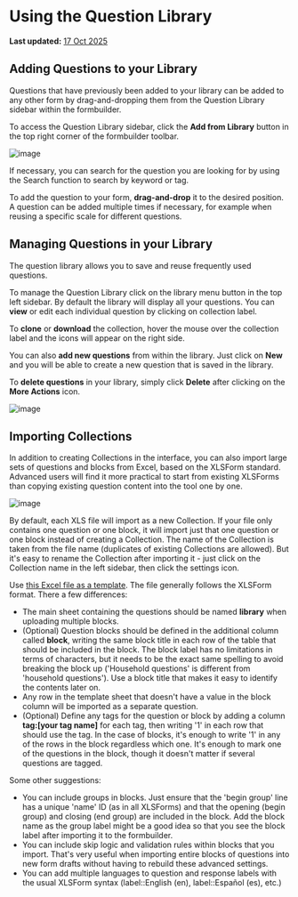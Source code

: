 # Using the Question Library
**Last updated:** <a href="https://github.com/kobotoolbox/docs/blob/b70cdbf084f645b5cefa1a9368456f8f37b7245c/source/question_library.md" class="reference">17 Oct 2025</a>


## Adding Questions to your Library

Questions that have previously been added to your library can be added to any other form by drag-and-dropping them from the Question Library sidebar within the formbuilder.

To access the Question Library sidebar, click the **Add from Library** button in the top right corner of the formbuilder toolbar.

![image](/images/question_library/library.jpg)

If necessary, you can search for the question you are looking for by using the Search function to search by keyword or tag.

To add the question to your form, **drag-and-drop** it to the desired position. A question can be added multiple times if necessary, for example when reusing a specific scale for different questions.

## Managing Questions in your Library

The question library allows you to save and reuse frequently used questions.

To manage the Question Library click on the library menu button in the top left sidebar. By default the library will display all your questions. You can **view** or edit each individual question by clicking on collection label.

To **clone** or **download** the collection, hover the mouse over the collection label and the icons will appear on the right side.

You can also **add new questions** from within the library. Just click on **New** and you will be able to create a new question that is saved in the library.

To **delete questions** in your library, simply click **Delete** after clicking on the **More Actions** icon.

![image](/images/question_library/delete.jpg)

## Importing Collections

In addition to creating Collections in the interface, you can also import large sets of questions and blocks from Excel, based on the XLSForm standard. Advanced users will find it more practical to start from existing XLSForms than copying existing question content into the tool one by one.

![image](/images/question_library/import_collection.png)

By default, each XLS file will import as a new Collection. If your file only contains one question or one block, it will import just that one question or one block instead of creating a Collection. The name of the Collection is taken from the file name (duplicates of existing Collections are allowed). But it's easy to rename the Collection after importing it - just click on the Collection name in the left sidebar, then click the settings icon.

Use <a download class="reference" href="./_static/files/question_library/collection_import_sample.xlsx">this Excel file as a template</a>.
The file generally follows the XLSForm format. There a few differences:

* The main sheet containing the questions should be named **library** when uploading multiple blocks.
* (Optional) Question blocks should be defined in the additional column called **block**, writing the same block title in each row of the table that should be included in the block. The block label has no limitations in terms of characters, but it needs to be the exact same spelling to avoid breaking the block up ('Household questions' is different from 'household questions'). Use a block title that makes it easy to identify the contents later on.
* Any row in the template sheet that doesn't have a value in the block column will be imported as a separate question.
* (Optional) Define any tags for the question or block by adding a column **tag:[your tag name]** for each tag, then writing '1' in each row that should use the tag. In the case of blocks, it's enough to write '1' in any of the rows in the block regardless which one. It's enough to mark one of the questions in the block, though it doesn't matter if several questions are tagged.

Some other suggestions:

* You can include groups in blocks. Just ensure that the 'begin group' line has a unique 'name' ID (as in all XLSForms) and that the opening (begin group) and closing (end group) are included in the block. Add the block name as the group label might be a good idea so that you see the block label after importing it to the formbuilder.
* You can include skip logic and validation rules within blocks that you import. That's very useful when importing entire blocks of questions into new form drafts without having to rebuild these advanced settings.
* You can add multiple languages to question and response labels with the usual XLSForm syntax (label::English (en), label::Español (es), etc.)
